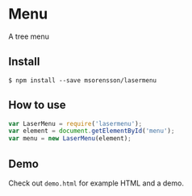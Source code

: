# Menu

A tree menu


## Install

```
$ npm install --save msorensson/lasermenu
```


## How to use

```js
var LaserMenu = require('lasermenu');
var element = document.getElementById('menu');
var menu = new LaserMenu(element);
```


## Demo

Check out `demo.html` for example HTML and a demo.
